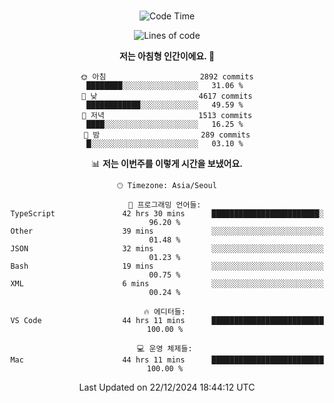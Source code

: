 <div align="center">

<br />

 <!--START_SECTION:waka-->
![Code Time](http://img.shields.io/badge/Code%20Time-3%2C846%20hrs%2057%20mins-blue)

![Lines of code](https://img.shields.io/badge/%EC%A0%80%EB%8A%94%20%EC%97%AC%ED%83%9C%EA%B9%8C%EC%A7%80%20-4.8%20million%20%EC%A4%84%EC%9D%98%20%EC%BD%94%EB%93%9C%EB%A5%BC%20%EC%9E%91%EC%84%B1%ED%96%88%EC%96%B4%EC%9A%94.-blue)

**저는 아침형 인간이에요. 🐤** 

```text
🌞 아침                     2892 commits        ████████░░░░░░░░░░░░░░░░░   31.06 % 
🌆 낮　                     4617 commits        ████████████░░░░░░░░░░░░░   49.59 % 
🌃 저녁                     1513 commits        ████░░░░░░░░░░░░░░░░░░░░░   16.25 % 
🌙 밤　                     289 commits         █░░░░░░░░░░░░░░░░░░░░░░░░   03.10 % 
```


📊 **저는 이번주를 이렇게 시간을 보냈어요.** 

```text
🕑︎ Timezone: Asia/Seoul

💬 프로그래밍 언어들: 
TypeScript               42 hrs 30 mins      ████████████████████████░   96.20 % 
Other                    39 mins             ░░░░░░░░░░░░░░░░░░░░░░░░░   01.48 % 
JSON                     32 mins             ░░░░░░░░░░░░░░░░░░░░░░░░░   01.23 % 
Bash                     19 mins             ░░░░░░░░░░░░░░░░░░░░░░░░░   00.75 % 
XML                      6 mins              ░░░░░░░░░░░░░░░░░░░░░░░░░   00.24 % 

🔥 에디터들: 
VS Code                  44 hrs 11 mins      █████████████████████████   100.00 % 

💻 운영 체제들: 
Mac                      44 hrs 11 mins      █████████████████████████   100.00 % 
```


 Last Updated on 22/12/2024 18:44:12 UTC
<!--END_SECTION:waka-->

</div>
